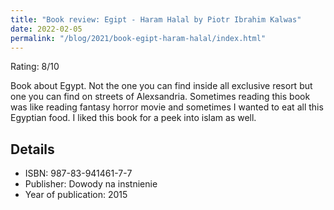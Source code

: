 ```yaml
---
title: "Book review: Egipt - Haram Halal by Piotr Ibrahim Kalwas"
date: 2022-02-05
permalink: "/blog/2021/book-egipt-haram-halal/index.html"
---
```


Rating: 8/10

Book about Egypt. Not the one you can find inside all exclusive resort but one you can find on streets of Alexsandria. Sometimes reading this book was like reading fantasy horror movie and sometimes I wanted to eat all this Egyptian food. I liked this book for a peek into islam as well.

## Details

- ISBN: 987-83-941461-7-7
- Publisher: Dowody na instnienie
- Year of publication: 2015
